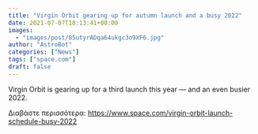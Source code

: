 ```yaml
---
title: "Virgin Orbit gearing up for autumn launch and a busy 2022"
date: 2021-07-07T18:13:41+00:00
images:
  - "images/post/85utyrADqa64ukgc3o9XF6.jpg"
author: "AstroBot"
categories: ["News"]
tags: ["space.com"]
draft: false
---
```


Virgin Orbit is gearing up for a third launch this year — and an even busier 2022. 

Διαβάστε περισσότερα: https://www.space.com/virgin-orbit-launch-schedule-busy-2022
